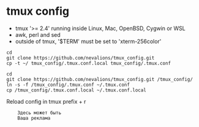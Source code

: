 # tmux config
- tmux '>= 2.4' running inside Linux, Mac, OpenBSD, Cygwin or WSL
- awk, perl and sed
- outside of tmux, '$TERM' must be set to 'xterm-256color'
```
cd
git clone https://github.com/nevalions/tmux_config.git
cp -t ~/ tmux_config/.tmux.conf.local tmux_config/.tmux.conf
```
```
cd
git clone https://github.com/nevalions/tmux_config.git /tmux_config/
ln -s -f /tmux_config/.tmux.conf ~/.tmux.conf
cp /tmux_config/.tmux.conf.local ~/.tmux.conf.local
```
Reload config in tmux prefix + r

```
    Здесь может быть
    Ваша реклама
```
